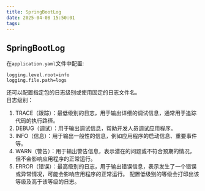 ```yaml
---
title: SpringBootLog
date: 2025-04-08 15:50:01
tags:
---
```

## SpringBootLog
在`application.yaml`文件中配置:
```
logging.level.root=info
logging.file.path=logs
```
还可以配置指定包的日志级别或使用固定的日志文件名。  
日志级别：
1. TRACE（跟踪）：最低级别的日志，用于输出详细的调试信息，通常用于追踪代码的执行路径。
1. DEBUG（调试）：用于输出调试信息，帮助开发人员调试应用程序。
1. INFO（信息）：用于输出一般性的信息，例如应用程序的启动信息、重要事件等。
1. WARN（警告）：用于输出警告信息，表示潜在的问题或不符合预期的情况，但不会影响应用程序的正常运行。
1. ERROR（错误）：最高级别的日志，用于输出错误信息，表示发生了一个错误或异常情况，可能会影响应用程序的正常运行。
配置低级别的等级会打印出该等级及高于该等级的日志。

